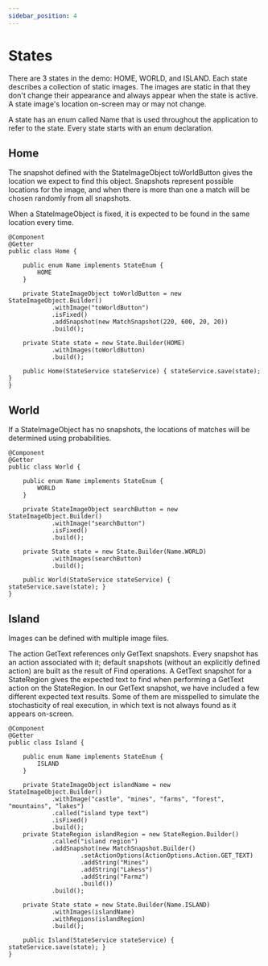 ```yaml
---
sidebar_position: 4
---
```


# States

There are 3 states in the demo: HOME, WORLD, and ISLAND. Each state describes a collection
of static images. The images are static in that they don't change their appearance
and always appear when the state is active. A state image's location on-screen may or may not change.

A state has an enum called Name that is used throughout the application to refer to the state. Every state
starts with an enum declaration.

## Home

The snapshot defined with the StateImageObject toWorldButton gives the location we 
expect to find this object. Snapshots represent possible locations for the image, and 
when there is more than one a match will be chosen randomly from all snapshots.   

When a StateImageObject is fixed, it is expected to be found in the same location every time.  

    @Component
    @Getter
    public class Home {
    
        public enum Name implements StateEnum {
            HOME
        }
    
        private StateImageObject toWorldButton = new StateImageObject.Builder()
                .withImage("toWorldButton")
                .isFixed()
                .addSnapshot(new MatchSnapshot(220, 600, 20, 20))
                .build();
    
        private State state = new State.Builder(HOME)
                .withImages(toWorldButton)
                .build();
    
        public Home(StateService stateService) { stateService.save(state); }
    }

## World

If a StateImageObject has no snapshots, the locations of matches will be
determined using probabilities. 

    @Component
    @Getter
    public class World {
    
        public enum Name implements StateEnum {
            WORLD
        }
    
        private StateImageObject searchButton = new StateImageObject.Builder()
                .withImage("searchButton")
                .isFixed()
                .build();
    
        private State state = new State.Builder(Name.WORLD)
                .withImages(searchButton)
                .build();
    
        public World(StateService stateService) { stateService.save(state); }
    }

## Island

Images can be defined with multiple image files.  

The action GetText references only GetText snapshots. Every snapshot
has an action associated with it; default snapshots (without an explicitly defined
action) are built as the result of Find operations. A GetText snapshot for a StateRegion
gives the expected text to find when performing a GetText action on the StateRegion. 
In our GetText snapshot, we have included a few different expected text results. Some of
them are misspelled to simulate the stochasticity of real execution, in which text is 
not always found as it appears on-screen.  

    @Component
    @Getter
    public class Island {
    
        public enum Name implements StateEnum {
            ISLAND
        }
    
        private StateImageObject islandName = new StateImageObject.Builder()
                .withImage("castle", "mines", "farms", "forest", "mountains", "lakes")
                .called("island type text")
                .isFixed()
                .build();
        private StateRegion islandRegion = new StateRegion.Builder()
                .called("island region")
                .addSnapshot(new MatchSnapshot.Builder()
                        .setActionOptions(ActionOptions.Action.GET_TEXT)
                        .addString("Mines")
                        .addString("Lakess")
                        .addString("Farmz")
                        .build())
                .build();
    
        private State state = new State.Builder(Name.ISLAND)
                .withImages(islandName)
                .withRegions(islandRegion)
                .build();
    
        public Island(StateService stateService) { stateService.save(state); }
    }

